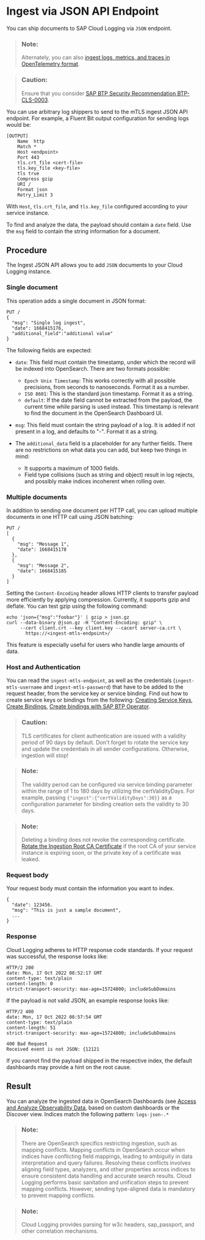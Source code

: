 <!-- loio3416f8fae3374cd9a71e5c4ab8ddd399 -->

# Ingest via JSON API Endpoint

You can ship documents to SAP Cloud Logging via `JSON` endpoint.

> ### Note:  
> Alternately, you can also [ingest logs, metrics, and traces in OpenTelemetry format](ingest-via-opentelemetry-api-endpoint-fdc78af.md).

> ### Caution:  
> Ensure that you consider [SAP BTP Security Recommendation BTP-CLS-0003](https://help.sap.com/docs/btp/sap-btp-security-recommendations-c8a9bb59fe624f0981efa0eff2497d7d/sap-btp-security-recommendations?seclist-index=BTP-CLS-0003).

You can use arbitrary log shippers to send to the mTLS ingest JSON API endpoint. For example, a Fluent Bit output configuration for sending logs would be:

```
[OUTPUT]
    Name  http
    Match *
    Host <endpoint>
    Port 443
    tls.crt_file <cert-file>
    tls.key_file <key-file>
    tls true
    Compress gzip
    URI /
    Format json
    Retry_Limit 3

```

With `Host`, `tls.crt_file`, and `tls.key_file` configured according to your service instance.

To find and analyze the data, the payload should contain a `date` field. Use the `msg` field to contain the string information for a document.



<a name="loio3416f8fae3374cd9a71e5c4ab8ddd399__section_jh4_thx_jbc"/>

## Procedure

The Ingest JSON API allows you to add `JSON` documents to your Cloud Logging instance.



### Single document

This operation adds a single document in JSON format:

```
PUT /
{
  "msg": "Single log ingest",
  "date": 1668415176,
  "additional_field":"additional value"
}

```

The following fields are expected:

-   `date`: This field must contain the timestamp, under which the record will be indexed into OpenSearch. There are two formats possible:
    -   `Epoch Unix Timestamp`: This works correctly with all possible precisions, from seconds to nanoseconds. Format it as a number.
    -   `ISO 8601`: This is the standard json timestamp. Format it as a string.
    -   `default`: If the date field cannot be extracted from the payload, the current time while parsing is used instead. This timestamp is relevant to find the document in the OpenSearch Dashboard UI.

-   `msg`: This field must contain the string payload of a log. It is added if not present in a log, and defaults to "-". Format it as a string.
-   The `additional_data` field is a placeholder for any further fields. There are no restrictions on what data you can add, but keep two things in mind:
    -   It supports a maximum of 1000 fields.
    -   Field type collisions \(such as string and object\) result in log rejects, and possibly make indices incoherent when rolling over.




### Multiple documents

In addition to sending one document per HTTP call, you can upload multiple documents in one HTTP call using JSON batching:

```
PUT /
[
  {
    "msg": "Message 1",
    "date": 1668415178
  },
  {
    "msg": "Message 2",
    "date": 1668415185
  }
]

```

Setting the `Content-Encoding` header allows HTTP clients to transfer payload more efficiently by applying compression. Currently, it supports gzip and deflate. You can test gzip using the following command:

```
echo 'json={"msg":"foobar"}' | gzip > json.gz
curl --data-binary @json.gz -H "Content-Encoding: gzip" \
     --cert client.crt --key client.key --cacert server-ca.crt \
       https://<ingest-mtls-endpoint>/

```

This feature is especially useful for users who handle large amounts of data.



### Host and Authentication

You can read the `ingest-mtls-endpoint`, as well as the credentials \(`ingest-mtls-username` and `ingest-mtls-password`\) that have to be added to the request header, from the service key or service binding. Find out how to create service keys or bindings from the following: [Creating Service Keys](https://help.sap.com/docs/btp/sap-business-technology-platform/creating-service-keys), [Create Bindings](https://help.sap.com/docs/btp/sap-business-technology-platform/binding-service-instances-to-applications), [Create bindings with SAP BTP Operator](https://github.com/SAP/sap-btp-service-operator/blob/main/README.md#step-2-create-a-service-binding).

> ### Caution:  
> TLS certificates for client authentication are issued with a validity period of 90 days by default. Don't forget to rotate the service key and update the credentials in all sender configurations. Otherwise, ingestion will stop!

> ### Note:  
> The validity period can be configured via service binding parameter within the range of 1 to 180 days by utilizing the certValidityDays. For example, passing `{"ingest":{"certValidityDays":30}}` as a configuration parameter for binding creation sets the validity to 30 days.

> ### Note:  
> Deleting a binding does not revoke the corresponding certificate. [Rotate the Ingestion Root CA Certificate](rotate-the-ingestion-root-ca-certificate-bbcb3e7.md) if the root CA of your service instance is expiring soon, or the private key of a certificate was leaked.



### Request body

Your request body must contain the information you want to index.

```
{
  "date": 123456.
  "msg": "This is just a sample document",
  ...
}
```



### Response

Cloud Logging adheres to HTTP response code standards. If your request was successful, the response looks like:

```
HTTP/2 200
date: Mon, 17 Oct 2022 08:52:17 GMT
content-type: text/plain
content-length: 0
strict-transport-security: max-age=15724800; includeSubDomains

```

If the payload is not valid JSON, an example response looks like:

```
HTTP/2 400
date: Mon, 17 Oct 2022 08:57:54 GMT
content-type: text/plain
content-length: 51
strict-transport-security: max-age=15724800; includeSubDomains

400 Bad Request
Received event is not JSON: {12121

```

If you cannot find the payload shipped in the respective index, the default dashboards may provide a hint on the root cause.



<a name="loio3416f8fae3374cd9a71e5c4ab8ddd399__section_fvt_qnx_jbc"/>

## Result

You can analyze the ingested data in OpenSearch Dashboards \(see [Access and Analyze Observability Data](access-and-analyze-observability-data-dad5b01.md), based on custom dashboards or the Discover view. Indices match the following pattern: `logs-json-.*` 

> ### Note:  
> There are OpenSearch specifics restricting ingestion, such as mapping conflicts. Mapping conflicts in OpenSearch occur when indices have conflicting field mappings, leading to ambiguity in data interpretation and query failures. Resolving these conflicts involves aligning field types, analyzers, and other properties across indices to ensure consistent data handling and accurate search results. Cloud Logging performs basic sanitation and unification steps to prevent mapping conflicts. However, sending type-aligned data is mandatory to prevent mapping conflicts.

> ### Note:  
> Cloud Logging provides parsing for w3c headers, sap\_passport, and other correlation mechanisms.

